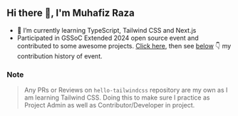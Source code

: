 ## Hi there 👋, I'm Muhafiz Raza

- 🌱 I’m currently learning TypeScript, Tailwind CSS and Next.js
-  Participated in GSSoC Extended 2024 open source event and contributed to some awesome projects. [Click here](https://github.com/muhafiz5814?tab=overview&from=2024-10-01&to=2024-10-31), then see [below](https://github.com/muhafiz5814?tab=overview&from=2024-12-01&to=2024-12-27#:~:text=Contribution%20activity) 👇 my contribution history of event.  

### Note
> Any PRs or Reviews on `hello-tailwindcss` repository are my own as I am learning Tailwind CSS. Doing this to make sure I practice as Project Admin as well as Contributor/Developer in project.
<!-- - 👯 I’m looking to collaborate on ...
- 🤔 I’m looking for help with ...
- 💬 Ask me about ...
- 📫 How to reach me: ...
- 😄 Pronouns: ...
- ⚡ Fun fact: ...
-->

